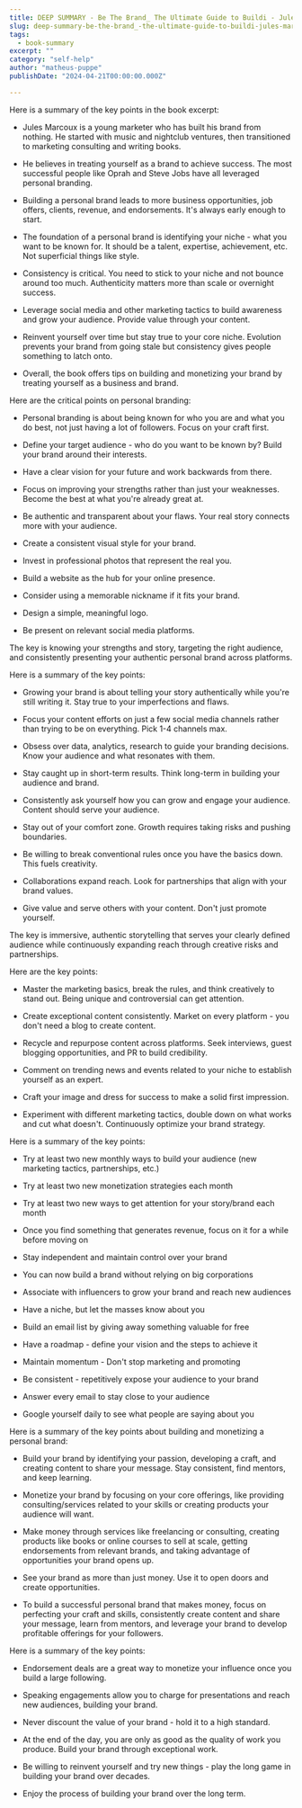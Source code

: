 ```yaml
---
title: DEEP SUMMARY - Be The Brand_ The Ultimate Guide to Buildi - Jules Marcoux
slug: deep-summary-be-the-brand_-the-ultimate-guide-to-buildi-jules-marcoux
tags: 
  - book-summary
excerpt: ""
category: "self-help"
author: "matheus-puppe"
publishDate: "2024-04-21T00:00:00.000Z"

---
```



 Here is a summary of the key points in the book excerpt:

- Jules Marcoux is a young marketer who has built his brand from nothing. He started with music and nightclub ventures, then transitioned to marketing consulting and writing books. 

- He believes in treating yourself as a brand to achieve success. The most successful people like Oprah and Steve Jobs have all leveraged personal branding.

- Building a personal brand leads to more business opportunities, job offers, clients, revenue, and endorsements. It's always early enough to start.

- The foundation of a personal brand is identifying your niche - what you want to be known for. It should be a talent, expertise, achievement, etc. Not superficial things like style. 

- Consistency is critical. You need to stick to your niche and not bounce around too much. Authenticity matters more than scale or overnight success.

- Leverage social media and other marketing tactics to build awareness and grow your audience. Provide value through your content.

- Reinvent yourself over time but stay true to your core niche. Evolution prevents your brand from going stale but consistency gives people something to latch onto.

- Overall, the book offers tips on building and monetizing your brand by treating yourself as a business and brand.

 Here are the critical points on personal branding:

- Personal branding is about being known for who you are and what you do best, not just having a lot of followers. Focus on your craft first.

- Define your target audience - who do you want to be known by? Build your brand around their interests.

- Have a clear vision for your future and work backwards from there.

- Focus on improving your strengths rather than just your weaknesses. Become the best at what you're already great at.  

- Be authentic and transparent about your flaws. Your real story connects more with your audience.

- Create a consistent visual style for your brand. 

- Invest in professional photos that represent the real you.

- Build a website as the hub for your online presence. 

- Consider using a memorable nickname if it fits your brand.

- Design a simple, meaningful logo.

- Be present on relevant social media platforms.

The key is knowing your strengths and story, targeting the right audience, and consistently presenting your authentic personal brand across platforms.

 Here is a summary of the key points:

- Growing your brand is about telling your story authentically while you're still writing it. Stay true to your imperfections and flaws. 

- Focus your content efforts on just a few social media channels rather than trying to be on everything. Pick 1-4 channels max.

- Obsess over data, analytics, research to guide your branding decisions. Know your audience and what resonates with them. 

- Stay caught up in short-term results. Think long-term in building your audience and brand.

- Consistently ask yourself how you can grow and engage your audience. Content should serve your audience. 

- Stay out of your comfort zone. Growth requires taking risks and pushing boundaries. 

- Be willing to break conventional rules once you have the basics down. This fuels creativity.

- Collaborations expand reach. Look for partnerships that align with your brand values.

- Give value and serve others with your content. Don't just promote yourself.

The key is immersive, authentic storytelling that serves your clearly defined audience while continuously expanding reach through creative risks and partnerships.

 Here are the key points:

- Master the marketing basics, break the rules, and think creatively to stand out. Being unique and controversial can get attention. 

- Create exceptional content consistently. Market on every platform - you don't need a blog to create content. 

- Recycle and repurpose content across platforms. Seek interviews, guest blogging opportunities, and PR to build credibility. 

- Comment on trending news and events related to your niche to establish yourself as an expert. 

- Craft your image and dress for success to make a solid first impression. 

- Experiment with different marketing tactics, double down on what works and cut what doesn't. Continuously optimize your brand strategy.

 Here is a summary of the key points:

- Try at least two new monthly ways to build your audience (new marketing tactics, partnerships, etc.) 

- Try at least two new monetization strategies each month 

- Try at least two new ways to get attention for your story/brand each month  

- Once you find something that generates revenue, focus on it for a while before moving on

- Stay independent and maintain control over your brand 

- You can now build a brand without relying on big corporations  

- Associate with influencers to grow your brand and reach new audiences

- Have a niche, but let the masses know about you 

- Build an email list by giving away something valuable for free

- Have a roadmap - define your vision and the steps to achieve it

- Maintain momentum - Don't stop marketing and promoting 

- Be consistent - repetitively expose your audience to your brand

- Answer every email to stay close to your audience 

- Google yourself daily to see what people are saying about you

 Here is a summary of the key points about building and monetizing a personal brand:

- Build your brand by identifying your passion, developing a craft, and creating content to share your message. Stay consistent, find mentors, and keep learning. 

- Monetize your brand by focusing on your core offerings, like providing consulting/services related to your skills or creating products your audience will want. 

- Make money through services like freelancing or consulting, creating products like books or online courses to sell at scale, getting endorsements from relevant brands, and taking advantage of opportunities your brand opens up.

- See your brand as more than just money. Use it to open doors and create opportunities. 

- To build a successful personal brand that makes money, focus on perfecting your craft and skills, consistently create content and share your message, learn from mentors, and leverage your brand to develop profitable offerings for your followers.

 Here is a summary of the key points:

- Endorsement deals are a great way to monetize your influence once you build a large following. 

- Speaking engagements allow you to charge for presentations and reach new audiences, building your brand.

- Never discount the value of your brand - hold it to a high standard.

- At the end of the day, you are only as good as the quality of work you produce. Build your brand through exceptional work. 

- Be willing to reinvent yourself and try new things - play the long game in building your brand over decades. 

- Enjoy the process of building your brand over the long term.